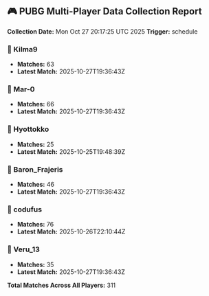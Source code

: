 ## 🎮 PUBG Multi-Player Data Collection Report
**Collection Date:** Mon Oct 27 20:17:25 UTC 2025
**Trigger:** schedule

### 👤 Kilma9
- **Matches:** 63
- **Latest Match:** 2025-10-27T19:36:43Z

### 👤 Mar-0
- **Matches:** 66
- **Latest Match:** 2025-10-27T19:36:43Z

### 👤 Hyottokko
- **Matches:** 25
- **Latest Match:** 2025-10-25T19:48:39Z

### 👤 Baron_Frajeris
- **Matches:** 46
- **Latest Match:** 2025-10-27T19:36:43Z

### 👤 codufus
- **Matches:** 76
- **Latest Match:** 2025-10-26T22:10:44Z

### 👤 Veru_13
- **Matches:** 35
- **Latest Match:** 2025-10-27T19:36:43Z

**Total Matches Across All Players:** 311
